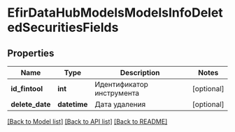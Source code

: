 # EfirDataHubModelsModelsInfoDeletedSecuritiesFields

## Properties
Name | Type | Description | Notes
------------ | ------------- | ------------- | -------------
**id_fintool** | **int** | Идентификатор инструмента | [optional] 
**delete_date** | **datetime** | Дата удаления | [optional] 

[[Back to Model list]](../README.md#documentation-for-models) [[Back to API list]](../README.md#documentation-for-api-endpoints) [[Back to README]](../README.md)

